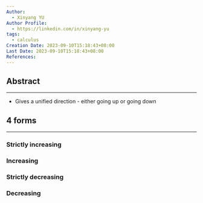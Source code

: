 ```yaml
---
Author:
  - Xinyang YU
Author Profile:
  - https://linkedin.com/in/xinyang-yu
tags:
  - calculus
Creation Date: 2023-09-10T15:18:43+08:00
Last Date: 2023-09-10T15:18:43+08:00
References:
---
```

## Abstract
---
- Gives a unified direction - either going up or going down


## 4 forms
---
### Strictly increasing
### Increasing
### Strictly decreasing
### Decreasing 